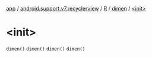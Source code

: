 [app](../../../index.md) / [android.support.v7.recyclerview](../../index.md) / [R](../index.md) / [dimen](index.md) / [&lt;init&gt;](.)

# &lt;init&gt;

`dimen()`
`dimen()`
`dimen()`
`dimen()`
